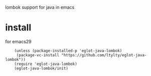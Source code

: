 lombok support for java in emacs
# install
for emacs29
```
    (unless (package-installed-p 'eglot-java-lombok)
     (package-vc-install "https://github.com/ltylty/eglot-java-lombok"))
    (require 'eglot-java-lombok)
    (eglot-java-lombok/init)
```
